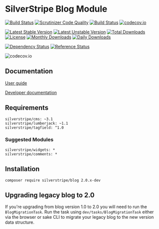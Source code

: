 # SilverStripe Blog Module
[![Build Status](https://travis-ci.org/silverstripe/silverstripe-blog.svg?branch=master)](https://travis-ci.org/silverstripe/silverstripe-blog)
[![Scrutinizer Code Quality](https://scrutinizer-ci.com/g/silverstripe/silverstripe-blog/badges/quality-score.png?b=master)](https://scrutinizer-ci.com/g/silverstripe/silverstripe-blog/?branch=master)
[![Build Status](https://scrutinizer-ci.com/g/silverstripe/silverstripe-blog/badges/build.png?b=master)](https://scrutinizer-ci.com/g/silverstripe/silverstripe-blog/build-status/master)
[![codecov.io](https://codecov.io/github/silverstripe/silverstripe-blog/coverage.svg?branch=master)](https://codecov.io/github/silverstripe/silverstripe-blog?branch=master)

[![Latest Stable Version](https://poser.pugx.org/silverstripe/blog/version)](https://packagist.org/packages/silverstripe/blog)
[![Latest Unstable Version](https://poser.pugx.org/silverstripe/blog/v/unstable)](//packagist.org/packages/silverstripe/blog)
[![Total Downloads](https://poser.pugx.org/silverstripe/blog/downloads)](https://packagist.org/packages/silverstripe/blog)
[![License](https://poser.pugx.org/silverstripe/blog/license)](https://packagist.org/packages/silverstripe/blog)
[![Monthly Downloads](https://poser.pugx.org/silverstripe/blog/d/monthly)](https://packagist.org/packages/silverstripe/blog)
[![Daily Downloads](https://poser.pugx.org/silverstripe/blog/d/daily)](https://packagist.org/packages/silverstripe/blog)

[![Dependency Status](https://www.versioneye.com/php/silverstripe:blog/badge.svg)](https://www.versioneye.com/php/silverstripe:blog)
[![Reference Status](https://www.versioneye.com/php/silverstripe:blog/reference_badge.svg?style=flat)](https://www.versioneye.com/php/silverstripe:blog/references)

![codecov.io](https://codecov.io/github/silverstripe/silverstripe-blog/branch.svg?branch=master)


## Documentation
[User guide](docs/en/userguide/index.md)

[Developer documentation](docs/en/index.md)

## Requirements

```
silverstripe/cms: ~3.1
silverstripe/lumberjack: ~1.1
silverstripe/tagfield: ^1.0
```

### Suggested Modules

```
silverstripe/widgets: *
silverstripe/comments: *
```

## Installation

```
composer require silverstripe/blog 2.0.x-dev
```

## Upgrading legacy blog to 2.0

If you're upgrading from blog version 1.0 to 2.0 you will need to run the `BlogMigrationTask`. Run the task using `dev/tasks/BlogMigrationTask` either via the browser or sake CLI to migrate your legacy blog to the new version data structure.


